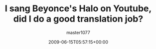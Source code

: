 ---
title: 'I sang Beyonce''s Halo on Youtube, did I do a good translation job?'
posts: 2
hash: 'APsvwlsY'
author: 'master1077'
date: 2009-06-15T05:57:15+00:00
sources:
  - https://tokipona.yahoogroups.narkive.com/APsvwlsY
---
